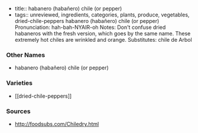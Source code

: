 - title:: habanero (habañero) chile (or pepper)
- tags:: unreviewed, ingredients, categories, plants, produce, vegetables, dried-chile-peppers
habanero (habañero) chile (or pepper) Pronunciation: hah-bah-NYAIR-oh Notes: Don't confuse dried habaneros with the fresh version, which goes by the same name. These extremely hot chiles are wrinkled and orange. Substitutes: chile de Arbol

### Other Names

* habanero (habañero) chile (or pepper)

### Varieties

* [[dried-chile-peppers]]

### Sources
* http://foodsubs.com/Chiledry.html
